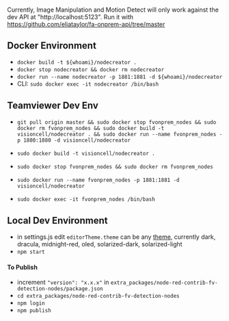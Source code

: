 

#### 
Currently, Image Manipulation and Motion Detect will only work against the dev API at "http://localhost:5123". Run it with https://github.com/eliataylor/fa-onprem-api/tree/master



## Docker Environment
- `docker build -t ${whoami}/nodecreator .`
- `docker stop nodecreator && docker rm nodecreator`
- `docker run --name nodecreator -p 1881:1881 -d ${whoami}/nodecreator`
- CLI: `sudo docker exec -it nodecreator /bin/bash`


## Teamviewer Dev Env
- `git pull origin master && sudo docker stop fvonprem_nodes && sudo docker rm fvonprem_nodes && sudo docker build -t visioncell/nodecreator . && sudo docker run --name fvonprem_nodes -p 1880:1880 -d visioncell/nodecreator`

- `sudo docker build -t visioncell/nodecreator .`
- `sudo docker stop fvonprem_nodes && sudo docker rm fvonprem_nodes`
- `sudo docker run --name fvonprem_nodes -p 1881:1881 -d visioncell/nodecreator`
- `sudo docker exec -it fvonprem_nodes /bin/bash`

## Local Dev Environment
- in settings.js edit `editorTheme.theme` can be any [theme](https://github.com/node-red-contrib-themes/theme-collection), currently dark, dracula, midnight-red, oled, solarized-dark, solarized-light  
- `npm start`

#### To Publish
 - increment `"version": "x.x.x"` in `extra_packages/node-red-contrib-fv-detection-nodes/package.json`
 - `cd extra_packages/node-red-contrib-fv-detection-nodes`
 - `npm login`
 - `npm publish`

